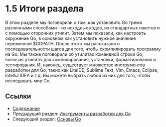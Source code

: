 # 1.5 Итоги раздела

В этом разделе мы поговорили о том, как установить Go тремя различными способами - из исходных кодов, из стандартных пакетов и с помощью сторонних утилит. Затем мы показали, как настроить окружение Go, в основном как установить нужное значение переменной $GOPATH. После этого мы рассказали о последовательности шагов для того, чтобы скомпилировать программу на Go. Мы также поговорили об утилитах командной строки Go, включая утилиты для компилирования, установки, форматирования и тестирования. И, наконец, существует множество инструментов разработки для Go, таких как LiteIDE, Sublime Text, Vim, Emacs, Eclipse, IntelliJ IDEA и т.д. Вы можете выбрать любой из них для того, чтобы исследовать мир Go.

## Ссылки

- [Содержание](preface.md)
- Предыдущий раздел: [Инструменты разработки для Go](01.4.md)
- Следующий раздел: [Основы Go](02.0.md)
